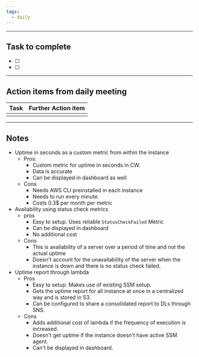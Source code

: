 ```yaml
---
tags:
  - daily
---
```

--------
## Task to complete

- [ ] 
- [ ]   

-----
##  Action items from daily meeting

| Task | Further Action item |
| ---- | ------------------- |
|      |                     |


----

## Notes

- Uptime in seconds as a custom metric from within the instance
	- Pros:
		- Custom metric for uptime in seconds in CW.
		- Data is accurate
		- Can be displayed in dashboard as well
	- Cons
		- Needs AWS CLI preinstalled in each instance
		- Needs to run every minute.
		- Costs 0.3$ per month per metric		
- Availability using status check metrics
	- pros
		- Easy to setup. Uses reliable `StatusCheckFailed` Metric
		- Can be displayed in dashboard
		- No additional cost 
	- Cons
		- This is availability of a server over a period of time and not the actual uptime
		- Doesn't account for the unavailability of the server when the instance is down and there is no status check failed.
- Uptime report through lambda
	- Pros
		- Easy to setup. Makes use of existing SSM setup.
		- Gets the uptime report for all instance at once in a centralized way and is stored in S3.
		- Can be configured to share a consolidated report to DLs through SNS.
	- Cons
		- Adds additional cost of lambda if the frequency of execution is increased.
		- Doesn't get uptime if the instance doesn't have active SSM agent.
		- Can't be displayed in dashboard.